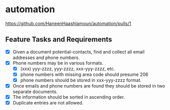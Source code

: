 # automation

https://github.com/HaneenHaashlamoun/automation/pulls/1

## Feature Tasks and Requirements
- [x] Given a document potential-contacts, find and collect all email addresses and phone numbers.
- [x] Phone numbers may be in various formats.
    - [x] (xxx) yyy-zzzz, yyy-zzzz, xxx-yyy-zzzz, etc.
    - [x] phone numbers with missing area code should presume 206
    - [x] phone numbers should be stored in xxx-yyy-zzzz format.
- [x] Once emails and phone numbers are found they should be stored in two separate documents.
- [x] The information should be sorted in ascending order.
- [x] Duplicate entries are not allowed.
